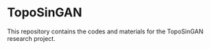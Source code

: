 # TopoSinGAN
This repository contains the codes and materials for the TopoSinGAN research project. 
